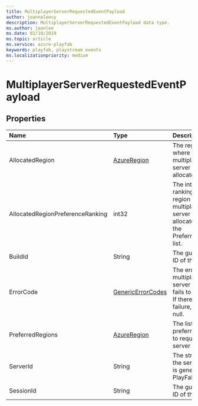 ```yaml
---
title: MultiplayerServerRequestedEventPayload
author: joannaleecy
description: MultiplayerServerRequestedEventPayload data type.
ms.author: joanlee
ms.date: 02/19/2019
ms.topic: article
ms.service: azure-playfab
keywords: playfab, playstream events
ms.localizationpriority: medium
---
```


# MultiplayerServerRequestedEventPayload

## Properties

|Name|Type|Description|
| :--------------------|:-------------------|:----------------------|
|AllocatedRegion|[AzureRegion](azureregion.md)|The region where the multiplayer server was allocated.|
|AllocatedRegionPreferenceRanking|int32|The integer ranking of what region that the multiplayer server was allocated in from the PreferredRegions list.|
|BuildId|String|The guid string ID of the build.|
|ErrorCode|[GenericErrorCodes](genericerrorcodes.md)|The error when a multiplayer server request fails to allocate. If there was no failure, returns null.|
|PreferredRegions|[AzureRegion](azureregion.md)|The list of preferred region to request a server from.|
|ServerId|String|The string ID of the server which is generated by PlayFab.|
|SessionId|String|The guid string ID of the session.|

